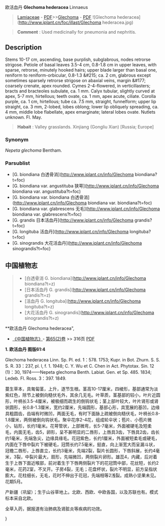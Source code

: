 欧活血丹 **Glechoma hederacea** Linnaeus

> [Lamiaceae](http://www.iplant.cn/info/Lamiaceae?t=foc) - [PDF](http://www.iplant.cn/foc/pdf/Lamiaceae.pdf)>>[Glechoma](http://www.iplant.cn/info/Glechoma?t=foc) - [PDF](http://www.iplant.cn/foc/pdf/Glechoma.pdf)
![Glechoma hederacea](http://www.iplant.cn/foc/illast/Glechoma hederacea.jpg)

> **Comment** : 
> Used medicinally for pneumonia and nephritis.

## Description

Stems 10-17 cm, ascending, base purplish, subglabrous, nodes retrorse strigose. Petiole of basal leaves 3.5-4 cm, 0.8-1.8 cm in upper leaves, with sparse, retrorse, minutely hooked hairs; upper blade larger than basal one, reniform to reniform-orbicular, 0.8-1.3 &amp;#215; ca. 2 cm, glabrous except sometimes sparsely retrorse strigose on abaxial veins, margin &amp;#177; coarsely crenate, apex rounded. Cymes 2-4-flowered, in verticillasters; bracts and bracteoles subulate, ca. 1 mm. Calyx tubular, slightly curved at apex, 5-7 mm, hirtellous; teeth ovate, ca. 1 mm, apex acute, ciliate. Corolla purple, ca. 1 cm, hirtellous; tube ca. 7.5 mm, straight, funnelform; upper lip straight, ca. 3 mm, 2-lobed, lobes oblong; lower lip obliquely spreading, ca. 4 mm, middle lobe flabellate, apex emarginate; lateral lobes ovate. Nutlets unknown. Fl. May.

> **Habait** : 
> Valley grasslands. Xinjiang (Gongliu Xian) [Russia; Europe]

### Synonym
*Nepeta glechoma* Bentham.

### Parsublist

* [G.  biondiana  白透骨消](http://www.iplant.cn/info/Glechoma biondiana?t=foc)
* [G.  biondiana var. angustituba  狭萼](http://www.iplant.cn/info/Glechoma biondiana var. angustituba?t=foc)
* [G.  biondiana var. biondiana  白透骨消](http://www.iplant.cn/info/Glechoma biondiana var. biondiana?t=foc)
* [G.  biondiana var. glabrescens  无毛](http://www.iplant.cn/info/Glechoma biondiana var. glabrescens?t=foc)
* [G.  grandis  日本活血丹](http://www.iplant.cn/info/Glechoma grandis?t=foc)
* [G.  longituba  活血丹](http://www.iplant.cn/info/Glechoma longituba?t=foc)
* [G.  sinograndis  大花活血丹](http://www.iplant.cn/info/Glechoma sinograndis?t=foc)

## 中国植物志

> * [白透骨消  G.  biondiana](http://www.iplant.cn/info/Glechoma biondiana?t=z)
> * [日本活血丹  G.  grandis](http://www.iplant.cn/info/Glechoma grandis?t=z)
> * [活血丹  G.  longituba](http://www.iplant.cn/info/Glechoma longituba?t=z)
> * [大花活血丹  G.  sinograndis](http://www.iplant.cn/info/Glechoma sinograndis?t=z)

**欧活血丹 Glechoma hederacea",

* [《中国植物志》](http://www.iplant.cn/frps)- [第65(2)卷](http://www.iplant.cn/frps/vol/65(2)) >> 316页 [PDF](http://www.iplant.cn/frps/pdf/65(2)/316.PDF)

**1. 欧活血丹 图版61:4**

Glechoma hederacea Linn. Sp. Pl. ed. 1：578. 1753; Kupr. in Bot. Zhurn. S. S. S. R. 33：237, pl. l, f. 1. 1948; C. Y. Wu et C. Chen in Act. Phytotax. Sin. 12 (1)：30, 1974——Nepeta glechoma Benth. Labiat. Gen. et Sp. 485. 1834; Ledeb. Fl. Ross. 3：397. 1849.

蔓生草本，具匍匐茎，上升，逐节生根。茎高10-17厘米，四棱形，基部通常为淡紫红色，除节上被倒向糙伏毛外，其余几无毛。叶草质，茎基部的较小，叶片近圆形，叶柄长3.5-4厘米，被极细而疏生的倒钩状毛；茎上部叶较大，叶片肾形或肾状圆形，长0.8-1.3厘米，宽约2厘米，先端圆形，基部心形，具宽展的基凹，边缘具粗圆齿，齿端有时微凹，两面无毛，有时下面脉上疏被倒向糙伏毛，叶柄长0.8-1.8厘米，两侧被倒向钩状毛。聚伞花序2-4花，组成轮伞状；苞片、小苞片微小，钻形，长约1毫米。花萼管状，上部微弯，长5-7毫米，外面被硬毛及短柔毛，内面无毛，齿5，卵形，呈不甚明显的二唇形，上唇具3齿，下唇具2齿，齿长约1毫米，先端急尖，边缘具缘毛。花冠紫色，长约1厘米，外面被短柔毛或硬毛，内面在下唇中裂片下被硬毛，冠筒长约7.5毫米，挺直，向上渐宽大而呈漏斗状，冠檐二唇形，上唇直立，长约3毫米，先端2裂，裂片长圆形，下唇斜展，长约4毫米，3裂，中裂片最大，扇形，先端微凹，两侧裂片卵形。雄蕊4，内藏，后对着生于上唇下面近喉部，前对着生于下唇两侧裂片下的花冠筒中部，花丝短，长约2毫米，花药2室，不叉开。子房4裂，无毛；花盘杯状，裂片不明显，前方呈指状膨大。花柱细长，无毛，花时不伸出于花冠，先端相等2浅裂。成熟小坚果未见。花期5月。

产新疆（巩留）；生于山谷草地上。北欧、西欧、中欧各国，以及苏联也有。模式标本采自北欧。

全草入药，据报道有治肺病及肾脏炎等疾病的功效。

}